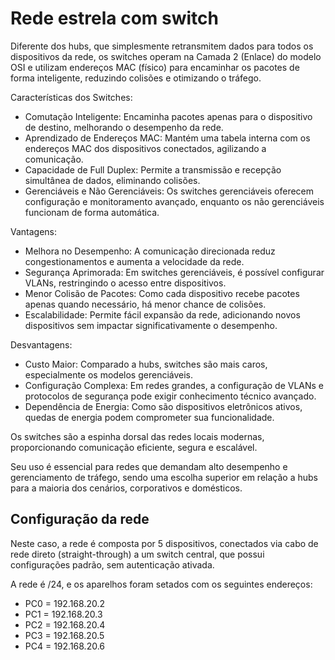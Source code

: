 # Rede estrela com switch

Diferente dos hubs, que simplesmente retransmitem dados para todos os dispositivos da rede, os switches operam na Camada 2 (Enlace) do modelo OSI e utilizam endereços MAC (físico) para encaminhar os pacotes de forma inteligente, reduzindo colisões e otimizando o tráfego.

Características dos Switches:

 - Comutação Inteligente: Encaminha pacotes apenas para o dispositivo de destino, melhorando o desempenho da rede.
 - Aprendizado de Endereços MAC: Mantém uma tabela interna com os endereços MAC dos dispositivos conectados, agilizando a comunicação.
 - Capacidade de Full Duplex: Permite a transmissão e recepção simultânea de dados, eliminando colisões.
 - Gerenciáveis e Não Gerenciáveis: Os switches gerenciáveis oferecem configuração e monitoramento avançado, enquanto os não gerenciáveis funcionam de forma automática.

Vantagens:
 - Melhora no Desempenho: A comunicação direcionada reduz congestionamentos e aumenta a velocidade da rede.
 - Segurança Aprimorada: Em switches gerenciáveis, é possível configurar VLANs, restringindo o acesso entre dispositivos.
 - Menor Colisão de Pacotes: Como cada dispositivo recebe pacotes apenas quando necessário, há menor chance de colisões.
 - Escalabilidade: Permite fácil expansão da rede, adicionando novos dispositivos sem impactar significativamente o desempenho.

Desvantagens:
 - Custo Maior: Comparado a hubs, switches são mais caros, especialmente os modelos gerenciáveis.
 - Configuração Complexa: Em redes grandes, a configuração de VLANs e protocolos de segurança pode exigir conhecimento técnico avançado.
 - Dependência de Energia: Como são dispositivos eletrônicos ativos, quedas de energia podem comprometer sua funcionalidade.

Os switches são a espinha dorsal das redes locais modernas, proporcionando comunicação eficiente, segura e escalável. 

Seu uso é essencial para redes que demandam alto desempenho e gerenciamento de tráfego, sendo uma escolha superior em relação a hubs para a maioria dos cenários, corporativos e domésticos.

## Configuração da rede

Neste caso, a rede é composta por 5 dispositivos, conectados via cabo de rede direto (straight-through) a um switch central, que possui configurações padrão, sem autenticação ativada.

A rede é /24, e os aparelhos foram setados com os seguintes endereços:

 - PC0 = 192.168.20.2
 - PC1 = 192.168.20.3
 - PC2 = 192.168.20.4
 - PC3 = 192.168.20.5
 - PC4 = 192.168.20.6
